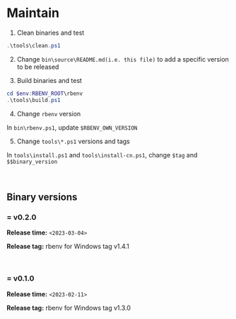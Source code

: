 # Maintain

1. Clean binaries and test

```PowerShell
.\tools\clean.ps1
```

2. Change `bin\source\README.md(i.e. this file)` to add a specific version to be released

3. Build binaries and test

```PowerShell
cd $env:RBENV_ROOT\rbenv
.\tools\build.ps1
```

4. Change `rbenv` version

In `bin\rbenv.ps1`, update `$RBENV_OWN_VERSION`

5. Change `tools\*.ps1` versions and tags

In `tools\install.ps1` and `tools\install-cn.ps1`, change `$tag` and `$$binary_version`

<br>

## Binary versions

### = v0.2.0
**Release time:** `<2023-03-04>`

**Release tag:**  rbenv for Windows tag v1.4.1

<br>

### = v0.1.0
**Release time:** `<2023-02-11>`

**Release tag:**  rbenv for Windows tag v1.3.0
